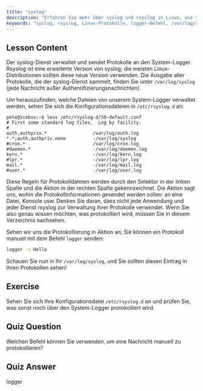 ```yaml
---
title: "syslog"
description: "Erfahren Sie mehr über syslog und rsyslog in Linux, wie Sie Systemprotokolle verwalten und den logger-Befehl verwenden. Starten Sie mit diesem anfängerfreundlichen Tutorial!"
keywords: "syslog, rsyslog, Linux-Protokolle, logger-Befehl, /var/log/syslog, Linux-Tutorial, Linux für Anfänger, Systemprotokollierung"
---
```


## Lesson Content

Der syslog-Dienst verwaltet und sendet Protokolle an den System-Logger. Rsyslog ist eine erweiterte Version von syslog; die meisten Linux-Distributionen sollten diese neue Version verwenden. Die Ausgabe aller Protokolle, die der syslog-Dienst sammelt, finden Sie unter `/var/log/syslog` (jede Nachricht außer Authentifizierungsnachrichten).

Um herauszufinden, welche Dateien von unserem System-Logger verwaltet werden, sehen Sie sich die Konfigurationsdateien in `/etc/rsyslog.d` an:

```plaintext
pete@icebox:~$ less /etc/rsyslog.d/50-default.conf
# First some standard log files.  Log by facility.
#
auth,authpriv.*                 /var/log/auth.log
*.*;auth,authpriv.none          -/var/log/syslog
#cron.*                         /var/log/cron.log
#daemon.*                       -/var/log/daemon.log
kern.*                          -/var/log/kern.log
#lpr.*                          -/var/log/lpr.log
mail.*                          -/var/log/mail.log
#user.*                         -/var/log/user.log
```

Diese Regeln für Protokolldateien werden durch den Selektor in der linken Spalte und die Aktion in der rechten Spalte gekennzeichnet. Die Aktion sagt uns, wohin die Protokollinformationen gesendet werden sollen: an eine Datei, Konsole usw. Denken Sie daran, dass nicht jede Anwendung und jeder Dienst rsyslog zur Verwaltung ihrer Protokolle verwendet. Wenn Sie also genau wissen möchten, was protokolliert wird, müssen Sie in diesem Verzeichnis nachsehen.

Sehen wir uns die Protokollierung in Aktion an; Sie können ein Protokoll manuell mit dem Befehl `logger` senden:

```bash
logger -s Hello
```

Schauen Sie nun in Ihr `/var/log/syslog`, und Sie sollten diesen Eintrag in Ihren Protokollen sehen!

## Exercise

Sehen Sie sich Ihre Konfigurationsdatei `/etc/rsyslog.d` an und prüfen Sie, was sonst noch über den System-Logger protokolliert wird.

## Quiz Question

Welchen Befehl können Sie verwenden, um eine Nachricht manuell zu protokollieren?

## Quiz Answer

logger
